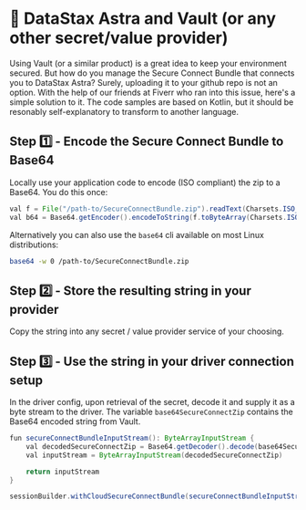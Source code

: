 # 🔐 DataStax Astra and Vault (or any other secret/value provider)
Using Vault (or a similar product) is a great idea to keep your environment secured. But how do you manage the Secure Connect Bundle that connects you to DataStax Astra? Surely, uploading it to your github repo is not an option. With the help of our friends at Fiverr who ran into this issue, here's a simple solution to it. The code samples are based on Kotlin, but it should be resonably self-explanatory to transform to another language.

## Step 1️⃣ - Encode the Secure Connect Bundle to Base64
Locally use your application code to encode (ISO compliant) the zip to a Base64. You do this once:
```java
val f = File("/path-to/SecureConnectBundle.zip").readText(Charsets.ISO_8859_1)
val b64 = Base64.getEncoder().encodeToString(f.toByteArray(Charsets.ISO_8859_1))
```
Alternatively you can also use the `base64` cli available on most Linux distributions:
```sh
base64 -w 0 /path-to/SecureConnectBundle.zip
```

## Step 2️⃣ - Store the resulting string in your provider
Copy the string into any secret / value provider service of your choosing.

## Step 3️⃣ - Use the string in your driver connection setup
In the driver config, upon retrieval of the secret, decode it and supply it as a byte stream to the driver. The variable `base64SecureConnectZip` contains the Base64 encoded string from Vault.
```java
fun secureConnectBundleInputStream(): ByteArrayInputStream {
    val decodedSecureConnectZip = Base64.getDecoder().decode(base64SecureConnectZip)
    val inputStream = ByteArrayInputStream(decodedSecureConnectZip)

    return inputStream
}

sessionBuilder.withCloudSecureConnectBundle(secureConnectBundleInputStream())
```
